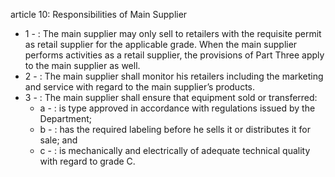 article 10: Responsibilities of Main Supplier 

<ul>
			<li>1 - : The main supplier may only sell to retailers with the requisite permit as retail supplier for the applicable grade. When the main supplier performs activities as a retail supplier, the provisions of Part Three apply to the main supplier as well. <ul>
			</ul></li>			<li>2 - : The main supplier shall monitor his retailers including the marketing and service with regard to the main supplier’s products. <ul>
			</ul></li>			<li>3 - : The main supplier shall ensure that equipment sold or transferred: <ul>
						<li>a - : is type approved in accordance with regulations issued by the Department; <ul>
						</ul></li>						<li>b - : has the required labeling before he sells it or distributes it for sale; and <ul>
						</ul></li>						<li>c - : is mechanically and electrically of adequate technical quality with regard to grade C.<ul>
						</ul></li>			</ul></li></ul>